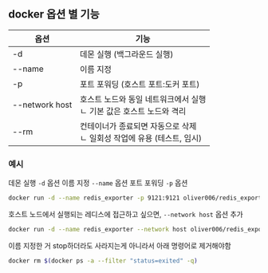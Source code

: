 ## docker 옵션 별 기능

| 옵션             | 기능                                           |
| -------------- | -------------------------------------------- |
| -d             | 데몬 실행 (백그라운드 실행)                             |
| --name         | 이름 지정                                        |
| -p             | 포트 포워딩 (호스트 포트:도커 포트)                        |
| --network host | 호스트 노드와 동일 네트워크에서 실행<br>ㄴ 기본 값은 호스트 노드와 격리   |
| --rm           | 컨테이너가 종료되면 자동으로 삭제<br>ㄴ 일회성 작업에 유용 (테스트, 임시) |
### 예시
데몬 실행 `-d` 옵션
이름 지정 `--name` 옵션
포트 포워딩 `-p` 옵션
```bash
docker run -d --name redis_exporter -p 9121:9121 oliver006/redis_exporter
```

호스트 노드에서 실행되는 레디스에 접근하고 싶으면, `--network host` 옵션 추가
```bash
docker run -d --name redis_exporter --network host oliver006/redis_exporter
```

이름 지정한 거 stop하더라도 사라지는게 아니라서 아래 명령어로 제거해야함
```bash
docker rm $(docker ps -a --filter "status=exited" -q)
```

